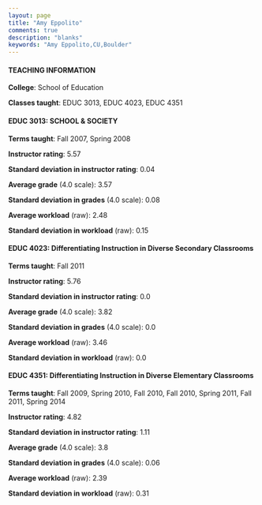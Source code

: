 ```yaml
---
layout: page
title: "Amy Eppolito" 
comments: true
description: "blanks"
keywords: "Amy Eppolito,CU,Boulder"
---
```

<head>
<script src="https://ajax.googleapis.com/ajax/libs/jquery/2.1.3/jquery.min.js"></script>
<script src="https://dl.dropboxusercontent.com/s/pc42nxpaw1ea4o9/highcharts.js?dl=0"></script>
<!-- <script src="../assets/js/highcharts.js"></script> -->
<style type="text/css">@font-face {
	font-family: "Bebas Neue";
	src: url(https://www.filehosting.org/file/details/544349/BebasNeue Regular.otf) format("opentype");
	}
	h1.Bebas { 
		font-family: "Bebas Neue", Verdana, Tahoma;
	}
</style>
</head>
	   
#### TEACHING INFORMATION

**College**: School of Education

**Classes taught**: EDUC 3013, EDUC 4023, EDUC 4351

#### EDUC 3013: SCHOOL & SOCIETY

**Terms taught**: Fall 2007, Spring 2008

**Instructor rating**: 5.57

**Standard deviation in instructor rating**: 0.04

**Average grade** (4.0 scale): 3.57

**Standard deviation in grades** (4.0 scale): 0.08

**Average workload** (raw): 2.48

**Standard deviation in workload** (raw): 0.15

#### EDUC 4023: Differentiating Instruction in Diverse Secondary Classrooms

**Terms taught**: Fall 2011

**Instructor rating**: 5.76

**Standard deviation in instructor rating**: 0.0

**Average grade** (4.0 scale): 3.82

**Standard deviation in grades** (4.0 scale): 0.0

**Average workload** (raw): 3.46

**Standard deviation in workload** (raw): 0.0

#### EDUC 4351: Differentiating Instruction in Diverse Elementary Classrooms

**Terms taught**: Fall 2009, Spring 2010, Fall 2010, Fall 2010, Spring 2011, Fall 2011, Spring 2014

**Instructor rating**: 4.82

**Standard deviation in instructor rating**: 1.11

**Average grade** (4.0 scale): 3.8

**Standard deviation in grades** (4.0 scale): 0.06

**Average workload** (raw): 2.39

**Standard deviation in workload** (raw): 0.31

